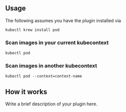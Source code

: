 
## Usage
The following assumes you have the plugin installed via

```shell
kubectl krew install pod
```

### Scan images in your current kubecontext

```shell
kubectl pod
```

### Scan images in another kubecontext

```shell
kubectl pod --context=context-name
```

## How it works
Write a brief description of your plugin here.